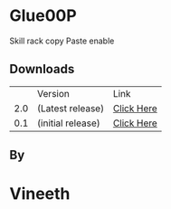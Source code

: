 <h1>Glue00P</h1>
<p>Skill rack copy Paste enable</p>
<h2>Downloads</h2>
<table>
<th>
  <td>
  Version
  </td>
<td>Link</td>
</th>
<tr>
<td>2.0</td>
<td>(Latest release)</td>
  <td>
  <a href="https://github.com/technophilic/Glue00P/raw/master/Beta.user.js">Click Here</a>
  </td>
</tr>
<tr>
<td>0.1</td>
<td>(initial release)</td>
  <td>
  <a href="https://github.com/technophilic/Glue00P/raw/master/Glue00P%20(1).user.js">Click Here</a>
  </td>
</tr>
</table>
<h2>By</h2>
<h1>  Vineeth</h1>
